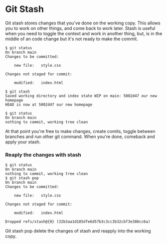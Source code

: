 # Git Stash

Git stash stores changes that you've done on the working copy. This allows you to work on other things, and come back to work later. Stash is useful when you need to toggle the context and work in another thing, but, is in the middle of an code change but it's not ready to make the commit.

```
$ git status
On branch main
Changes to be committed:

    new file:   style.css

Changes not staged for commit:

    modified:   index.html

$ git stash
Saved working directory and index state WIP on main: 5002d47 our new homepage
HEAD is now at 5002d47 our new homepage

$ git status
On branch main
nothing to commit, working tree clean
```

At that point you're free to make changes, create comits, toggle between branches and run other git command. When you're done, comeback and apply your stash.

### Reaply the changes with stash

```
$ git status
On branch main
nothing to commit, working tree clean
$ git stash pop
On branch main
Changes to be committed:

    new file:   style.css

Changes not staged for commit:

    modified:   index.html

Dropped refs/stash@{0} (32b3aa1d185dfe6d57b3c3cc3b32cbf3e380cc6a)
```

Git stash pop delete the changes of stash and reapply into the working copy.
